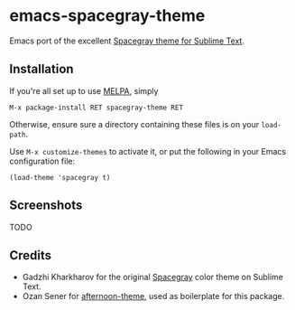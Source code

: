 emacs-spacegray-theme
=====================

Emacs port of the excellent
[Spacegray theme for Sublime Text](https://github.com/kkga/spacegray).

## Installation

If you're all set up to use [MELPA](http://melpa.milkbox.net/#/getting-started), simply

    M-x package-install RET spacegray-theme RET

Otherwise, ensure sure a directory containing these files is on your `load-path`.

Use `M-x customize-themes` to activate it, or put the following in your Emacs configuration file:

    (load-theme 'spacegray t)

## Screenshots

TODO

## Credits

* Gadzhi Kharkharov for the original
  [Spacegray](http://kkga.github.io/spacegray/) color theme on Sublime
  Text.
* Ozan Sener for
  [afternoon-theme](https://github.com/osener/emacs-afternoon-theme/),
  used as boilerplate for this package.
